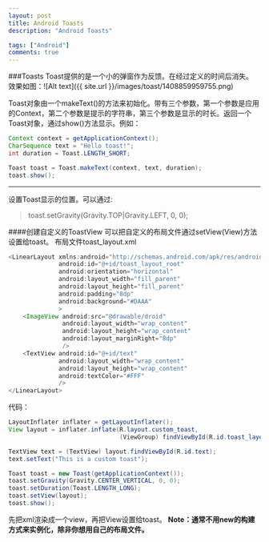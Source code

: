 ```yaml
---
layout: post
title: Android Toasts
description: "Android Toasts"

tags: ["Android"]
comments: true
---
```

###Toasts
Toast提供的是一个小的弹窗作为反馈。在经过定义的时间后消失。
效果如图：![Alt text]({{ site.url }}/images/toast/1408859959755.png)

Toast对象由一个makeText()的方法来初始化。带有三个参数，第一个参数是应用的Context，第二个参数是提示的字符串，第三个参数是显示的时长。返回一个Toast对象，通过show()方法显示。例如：
```java
Context context = getApplicationContext();
CharSequence text = "Hello toast!";
int duration = Toast.LENGTH_SHORT;

Toast toast = Toast.makeText(context, text, duration);
toast.show();
```

---
设置Toast显示的位置。可以通过:
> toast.setGravity(Gravity.TOP|Gravity.LEFT, 0, 0);

####创建自定义的ToastView
可以把自定义的布局文件通过setView(View)方法设置给toast。
布局文件toast_layout.xml

```java
<LinearLayout xmlns:android="http://schemas.android.com/apk/res/android"
              android:id="@+id/toast_layout_root"
              android:orientation="horizontal"
              android:layout_width="fill_parent"
              android:layout_height="fill_parent"
              android:padding="8dp"
              android:background="#DAAA"
              >
    <ImageView android:src="@drawable/droid"
               android:layout_width="wrap_content"
               android:layout_height="wrap_content"
               android:layout_marginRight="8dp"
               />
    <TextView android:id="@+id/text"
              android:layout_width="wrap_content"
              android:layout_height="wrap_content"
              android:textColor="#FFF"
              />
</LinearLayout>
```

代码：

```java
LayoutInflater inflater = getLayoutInflater();
View layout = inflater.inflate(R.layout.custom_toast,
                               (ViewGroup) findViewById(R.id.toast_layout_root));

TextView text = (TextView) layout.findViewById(R.id.text);
text.setText("This is a custom toast");

Toast toast = new Toast(getApplicationContext());
toast.setGravity(Gravity.CENTER_VERTICAL, 0, 0);
toast.setDuration(Toast.LENGTH_LONG);
toast.setView(layout);
toast.show();
```

先把xml渲染成一个view，再把View设置给toast。
**Note：通常不用new的构建方式来实例化，除非你想用自己的布局文件。**